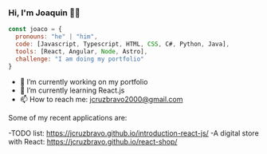 ### Hi, I'm Joaquin 👨‍💻

```js
const joaco = {
  pronouns: "he" | "him",
  code: [Javascript, Typescript, HTML, CSS, C#, Python, Java],
  tools: [React, Angular, Node, Astro],
  challenge: "I am doing my portfolio"
}
```
- 🔭 I’m currently working on my portfolio
- 🌱 I’m currently learning React.js
- 📫 How to reach me: jcruzbravo2000@gmail.com

Some of my recent applications are:

-TODO list: https://jcruzbravo.github.io/introduction-react-js/
-A digital store with React: https://jcruzbravo.github.io/react-shop/

